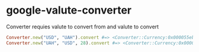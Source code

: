 # google-valute-converter

Converter requies valute to convert from and valute to convert

```ruby
Converter.new("USD", "UAH").convert #=> <Converter::Currency:0x000055eb86dcde40 @value=27.17, @course=27.17, @currency="UAH">
Converter.new("UAH", "USD", 28).convert #=> <Converter::Currency:0x000056481930a900 @value=1.03, @course=0.0368, @currency="USD">
```
